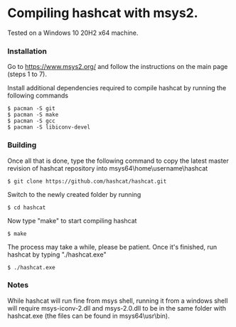 # Compiling hashcat with msys2.

Tested on a Windows 10 20H2 x64 machine.

### Installation ###

Go to https://www.msys2.org/ and follow the instructions on the main page (steps 1 to 7).

Install additional dependencies required to compile hashcat by running the following commands

```
$ pacman -S git
$ pacman -S make
$ pacman -S gcc
$ pacman -S libiconv-devel
```

### Building ###

Once all that is done, type the following command to copy the latest master revision of hashcat repository into msys64\home\username\hashcat

```
$ git clone https://github.com/hashcat/hashcat.git
```

Switch to the newly created folder by running

```
$ cd hashcat
```

Now type "make" to start compiling hashcat

```
$ make
```

The process may take a while, please be patient. Once it's finished, run hashcat by typing "./hashcat.exe"

```
$ ./hashcat.exe
```

### Notes ###

While hashcat will run fine from msys shell, running it from a windows shell will require msys-iconv-2.dll and msys-2.0.dll to be in the same folder with hashcat.exe (the files can be found in msys64\usr\bin).
